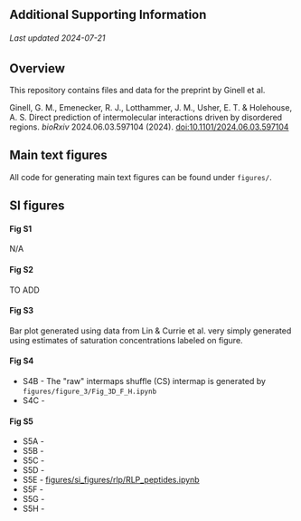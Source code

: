 ## Additional Supporting Information
###### Last updated 2024-07-21

## Overview
This repository contains files and data for the preprint by Ginell et al.



Ginell, G. M., Emenecker, R. J., Lotthammer, J. M., Usher, E. T. &#38; Holehouse, A. S. Direct prediction of intermolecular interactions driven by disordered regions. <i>bioRxiv</i> 2024.06.03.597104 (2024). [doi:10.1101/2024.06.03.597104](https://doi.org/10.1101/2024.06.03.597104)



## Main text figures
All code for generating main text figures can be found under `figures/`.


## SI figures

#### Fig S1
N/A

#### Fig S2
TO ADD

#### Fig S3
Bar plot generated using data from Lin & Currie et al. very simply generated using estimates of saturation concentrations labeled on figure. 

#### Fig S4
* S4B - The "raw" intermaps shuffle (CS) intermap is generated by `figures/figure_3/Fig_3D_F_H.ipynb`
* S4C - 

#### Fig S5
* S5A - 
* S5B - 
* S5C - 
* S5D - 
* S5E - [figures/si_figures/rlp/RLP_peptides.ipynb](figures/si_figures/rlp/RLP_peptides.ipynb)
* S5F - 
* S5G - 
* S5H - 

